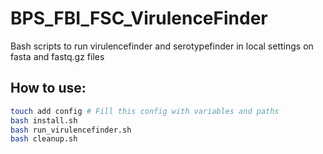 # BPS_FBI_FSC_VirulenceFinder
Bash scripts to run virulencefinder and serotypefinder in local settings on fasta and fastq.gz files

## How to use:
```bash
touch add config # Fill this config with variables and paths
bash install.sh
bash run_virulencefinder.sh
bash cleanup.sh
```
